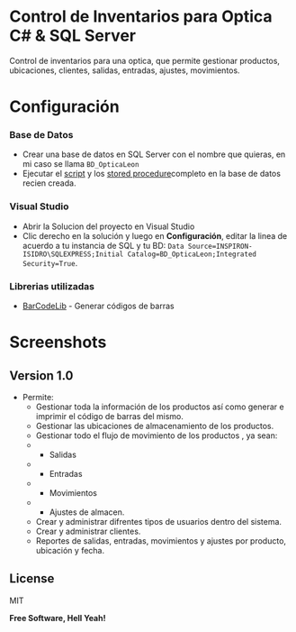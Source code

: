 # Control de Inventarios para Optica C# & SQL Server

Control de inventarios para una optica, que permite gestionar productos, ubicaciones, clientes, salidas, entradas, ajustes, movimientos.


# Configuración
### Base de Datos
  - Crear una base de datos en SQL Server con el nombre que quieras, en mi caso se llama `BD_OpticaLeon`
  - Ejecutar el [script](database.sql) y los [stored procedure](sp.sql)completo en la base de datos recien creada.

### Visual Studio
  - Abrir la Solucion del proyecto en Visual Studio
  - Clic derecho en la solución y luego en **Configuración**, editar la linea de acuerdo a tu instancia de SQL y tu BD:
  `Data Source=INSPIRON-ISIDRO\SQLEXPRESS;Initial Catalog=BD_OpticaLeon;Integrated Security=True`.

### Librerias utilizadas
  - [BarCodeLib](https://github.com/barnhill/barcodelib) - Generar códigos de barras


# Screenshots


Version 1.0
----
  - Permite:
    * Gestionar toda la información de los productos así como generar e imprimir el código de barras del mismo.
    * Gestionar las ubicaciones de almacenamiento de los productos.
    * Gestionar todo el flujo de movimiento de los productos , ya sean:
    * * Salidas
    * * Entradas
    * * Movimientos
    * * Ajustes de almacen.
    * Crear y administrar difrentes tipos de usuarios dentro del sistema.
    * Crear y administrar clientes.
    * Reportes de salidas, entradas, movimientos y ajustes por producto, ubicación y fecha.





License
----
MIT

**Free Software, Hell Yeah!**

